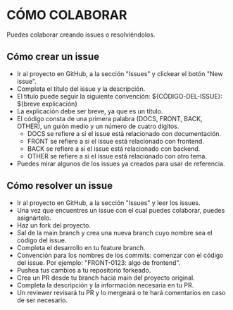 # CÓMO COLABORAR

Puedes colaborar creando issues o resolviéndolos.

## Cómo crear un issue

- Ir al proyecto en GitHub, a la sección "Issues" y clickear el botón "New issue".
- Completa el título del issue y la descripción.
- El título puede seguir la siguiente convención: ${CÓDIGO-DEL-ISSUE}: ${breve explicación}
- La explicación debe ser breve, ya que es un título.
- El código consta de una primera palabra (DOCS, FRONT, BACK, OTHER), un guión medio y un número de cuatro dígitos.
  - DOCS se refiere a si el issue está relacionado con documentación.
  - FRONT se refiere a si el issue está relacionado con frontend.
  - BACK se refiere a si el issue está relacionado con backend.
  - OTHER se refiere a si el issue está relacionado con otro tema.
- Puedes mirar algunos de los issues ya creados para usar de referencia.

## Cómo resolver un issue

- Ir al proyecto en GitHub, a la sección "Issues" y leer los issues.
- Una vez que encuentres un issue con el cual puedes colaborar, puedes asignártelo.
- Haz un fork del proyecto.
- Sal de la main branch y crea una nueva branch cuyo nombre sea el código del issue.
- Completa el desarrollo en tu feature branch.
- Convención para los nombres de los commits: comenzar con el código del issue. Por ejemplo: "FRONT-0123: algo de frontend".
- Pushea tus cambios a tu repositorio forkeado.
- Crea un PR desde tu branch hacia main del proyecto original. 
- Completa la descripción y la información necesaria en tu PR.
- Un reviewer revisará tu PR y lo mergeará o te hará comentarios en caso de ser necesario.
